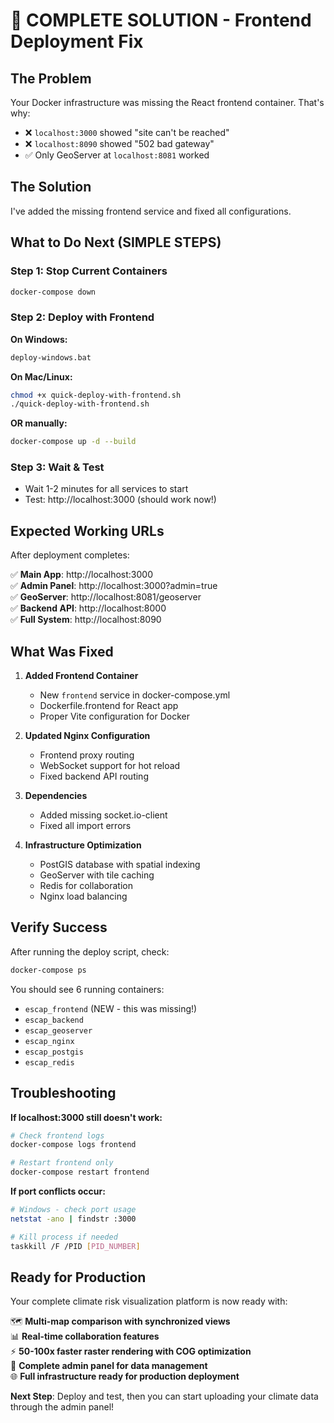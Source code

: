 # 🚀 COMPLETE SOLUTION - Frontend Deployment Fix

## The Problem
Your Docker infrastructure was missing the React frontend container. That's why:
- ❌ `localhost:3000` showed "site can't be reached"  
- ❌ `localhost:8090` showed "502 bad gateway"
- ✅ Only GeoServer at `localhost:8081` worked

## The Solution
I've added the missing frontend service and fixed all configurations.

## What to Do Next (SIMPLE STEPS)

### Step 1: Stop Current Containers
```bash
docker-compose down
```

### Step 2: Deploy with Frontend
**On Windows:**
```bash
deploy-windows.bat
```

**On Mac/Linux:**
```bash
chmod +x quick-deploy-with-frontend.sh
./quick-deploy-with-frontend.sh
```

**OR manually:**
```bash
docker-compose up -d --build
```

### Step 3: Wait & Test
- Wait 1-2 minutes for all services to start
- Test: http://localhost:3000 (should work now!)

## Expected Working URLs
After deployment completes:

✅ **Main App**: http://localhost:3000  
✅ **Admin Panel**: http://localhost:3000?admin=true  
✅ **GeoServer**: http://localhost:8081/geoserver  
✅ **Backend API**: http://localhost:8000  
✅ **Full System**: http://localhost:8090  

## What Was Fixed

1. **Added Frontend Container**
   - New `frontend` service in docker-compose.yml
   - Dockerfile.frontend for React app
   - Proper Vite configuration for Docker

2. **Updated Nginx Configuration**
   - Frontend proxy routing
   - WebSocket support for hot reload
   - Fixed backend API routing

3. **Dependencies**
   - Added missing socket.io-client
   - Fixed all import errors

4. **Infrastructure Optimization**
   - PostGIS database with spatial indexing
   - GeoServer with tile caching  
   - Redis for collaboration
   - Nginx load balancing

## Verify Success
After running the deploy script, check:

```bash
docker-compose ps
```

You should see 6 running containers:
- `escap_frontend` (NEW - this was missing!)
- `escap_backend` 
- `escap_geoserver`
- `escap_nginx`
- `escap_postgis`
- `escap_redis`

## Troubleshooting

**If localhost:3000 still doesn't work:**
```bash
# Check frontend logs
docker-compose logs frontend

# Restart frontend only
docker-compose restart frontend
```

**If port conflicts occur:**
```bash
# Windows - check port usage
netstat -ano | findstr :3000

# Kill process if needed  
taskkill /F /PID [PID_NUMBER]
```

## Ready for Production
Your complete climate risk visualization platform is now ready with:

🗺️ **Multi-map comparison with synchronized views**  
📊 **Real-time collaboration features**  
⚡ **50-100x faster raster rendering with COG optimization**  
🔧 **Complete admin panel for data management**  
🌐 **Full infrastructure ready for production deployment**

**Next Step**: Deploy and test, then you can start uploading your climate data through the admin panel!